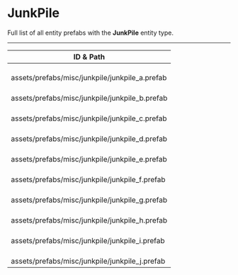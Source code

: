 # JunkPile
Full list of all <Badge type="warning" text="10"/> entity prefabs with the **JunkPile** entity type.

---
| ID & Path |
| --- |
| <a href="#1079458547"><Badge id="1079458547" type="tip" text="#"/></a> <Badge type="tip" text="1079458547"/> <Badge type="info" text="Spawnable"/> <Badge type="info" text="Rust.Ai.AiLocationManager"/> <Badge type="info" text="AIInformationZone"/> <br> assets/prefabs/misc/junkpile/junkpile_a.prefab |
| <a href="#53513351"><Badge id="53513351" type="tip" text="#"/></a> <Badge type="tip" text="53513351"/> <Badge type="info" text="Spawnable"/> <br> assets/prefabs/misc/junkpile/junkpile_b.prefab |
| <a href="#802190701"><Badge id="802190701" type="tip" text="#"/></a> <Badge type="tip" text="802190701"/> <Badge type="info" text="Spawnable"/> <br> assets/prefabs/misc/junkpile/junkpile_c.prefab |
| <a href="#1469191396"><Badge id="1469191396" type="tip" text="#"/></a> <Badge type="tip" text="1469191396"/> <Badge type="info" text="Spawnable"/> <br> assets/prefabs/misc/junkpile/junkpile_d.prefab |
| <a href="#2264041007"><Badge id="2264041007" type="tip" text="#"/></a> <Badge type="tip" text="2264041007"/> <Badge type="info" text="Spawnable"/> <br> assets/prefabs/misc/junkpile/junkpile_e.prefab |
| <a href="#2993735837"><Badge id="2993735837" type="tip" text="#"/></a> <Badge type="tip" text="2993735837"/> <Badge type="info" text="Spawnable"/> <br> assets/prefabs/misc/junkpile/junkpile_f.prefab |
| <a href="#4277459046"><Badge id="4277459046" type="tip" text="#"/></a> <Badge type="tip" text="4277459046"/> <Badge type="info" text="Spawnable"/> <Badge type="info" text="Rust.Ai.AiLocationManager"/> <Badge type="info" text="AIInformationZone"/> <br> assets/prefabs/misc/junkpile/junkpile_g.prefab |
| <a href="#1833448838"><Badge id="1833448838" type="tip" text="#"/></a> <Badge type="tip" text="1833448838"/> <Badge type="info" text="Spawnable"/> <Badge type="info" text="Rust.Ai.AiLocationManager"/> <Badge type="info" text="AIInformationZone"/> <br> assets/prefabs/misc/junkpile/junkpile_h.prefab |
| <a href="#3208542129"><Badge id="3208542129" type="tip" text="#"/></a> <Badge type="tip" text="3208542129"/> <Badge type="info" text="Spawnable"/> <Badge type="info" text="Rust.Ai.AiLocationManager"/> <Badge type="info" text="AIInformationZone"/> <Badge type="info" text="InstancingConfigComponent"/> <br> assets/prefabs/misc/junkpile/junkpile_i.prefab |
| <a href="#4214664239"><Badge id="4214664239" type="tip" text="#"/></a> <Badge type="tip" text="4214664239"/> <Badge type="info" text="Spawnable"/> <Badge type="info" text="Rust.Ai.AiLocationManager"/> <Badge type="info" text="AIInformationZone"/> <br> assets/prefabs/misc/junkpile/junkpile_j.prefab |
